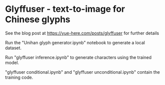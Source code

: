 # Glyffuser - text-to-image for Chinese glyphs
See the blog post at https://yue-here.com/posts/glyffuser for further details

Run the "Unihan glyph generator.ipynb" notebook to generate a local dataset.

Run "glyffuser inference.ipynb" to generate characters using the trained model.

"glyffuser conditional.ipynb" and "glyffuser unconditional.ipynb" contain the training code.
